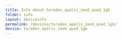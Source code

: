 ```yaml
---
title: Info about toradex_apalis_imx6_quad_1gb
folder: info
layout: deviceinfo
permalink: /devices/toradex_apalis_imx6_quad_1gb/
device: toradex_apalis_imx6_quad_1gb
---
```

